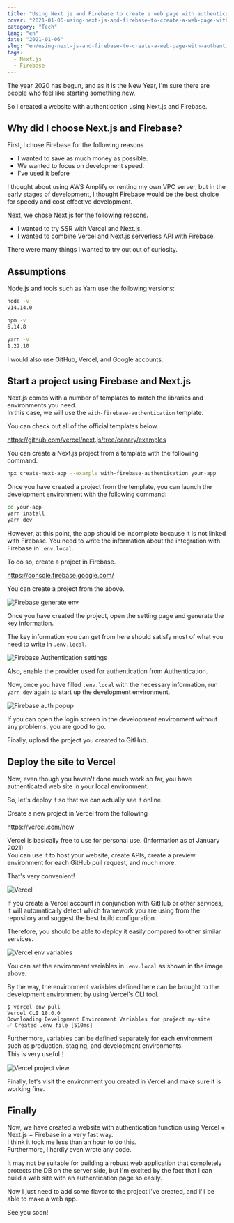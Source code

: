 ```yaml
---
title: "Using Next.js and Firebase to create a web page with authentication at the speed of light"
cover: "2021-01-06-using-next-js-and-firebase-to-create-a-web-page-with-authentication-function/header.png"
category: "Tech"
lang: "en"
date: "2021-01-06"
slug: "en/using-next-js-and-firebase-to-create-a-web-page-with-authentication-function"
tags:
  - Next.js
  - Firebase
---
```


The year 2020 has begun, and as it is the New Year, I'm sure there are people who feel like starting something new.

So I created a website with authentication using Next.js and Firebase.

## Why did I choose Next.js and Firebase?

First, I chose Firebase for the following reasons

- I wanted to save as much money as possible.
- We wanted to focus on development speed.
- I've used it before

I thought about using AWS Amplify or renting my own VPC server, but in the early stages of development, I thought Firebase would be the best choice for speedy and cost effective development.

Next, we chose Next.js for the following reasons.

- I wanted to try SSR with Vercel and Next.js.
- I wanted to combine Vercel and Next.js serverless API with Firebase.

There were many things I wanted to try out out of curiosity.

## Assumptions

Node.js and tools such as Yarn use the following versions:

```bash
node -v
v14.14.0

npm -v
6.14.8

yarn -v
1.22.10
```

I would also use GitHub, Vercel, and Google accounts.

## Start a project using Firebase and Next.js

Next.js comes with a number of templates to match the libraries and environments you need.  
In this case, we will use the `with-firebase-authentication` template.

You can check out all of the official templates below.

https://github.com/vercel/next.js/tree/canary/examples

You can create a Next.js project from a template with the following command.

```bash
npx create-next-app --example with-firebase-authentication your-app
```

Once you have created a project from the template, you can launch the development environment with the following command:

```bash
cd your-app
yarn install
yarn dev
```

However, at this point, the app should be incomplete because it is not linked with Firebase.
You need to write the information about the integration with Firebase in `.env.local`.

To do so, create a project in Firebase.

https://console.firebase.google.com/

You can create a project from the above.

![Firebase generate env](Firebase-generate-env.png)

Once you have created the project, open the setting page and generate the key information.

The key information you can get from here should satisfy most of what you need to write in `.env.local`.

![Firebase Authentication settings](Firebase-Authentication-settings.png)

Also, enable the provider used for authentication from Authentication.

Now, once you have filled `.env.local` with the necessary information, run `yarn dev` again to start up the development environment.

![Firebase auth popup](Firebase-auth-popup.png)

If you can open the login screen in the development environment without any problems, you are good to go.

Finally, upload the project you created to GitHub.

## Deploy the site to Vercel

Now, even though you haven't done much work so far, you have authenticated web site in your local environment.

So, let's deploy it so that we can actually see it online.

Create a new project in Vercel from the following

https://vercel.com/new

Vercel is basically free to use for personal use. (Information as of January 2021)  
You can use it to host your website, create APIs, create a preview environment for each GitHub pull request, and much more.

That's very convenient!

![Vercel](Vercel-new.png)

If you create a Vercel account in conjunction with GitHub or other services, it will automatically detect which framework you are using from the repository and suggest the best build configuration.

Therefore, you should be able to deploy it easily compared to other similar services.

![Vercel env variables](Vercel-env-variables.png)

You can set the environment variables in `.env.local` as shown in the image above.

By the way, the environment variables defined here can be brought to the development environment by using Vercel's CLI tool.

```
$ vercel env pull
Vercel CLI 18.0.0
Downloading Development Environment Variables for project my-site
✅ Created .env file [510ms]
```

Furthermore, variables can be defined separately for each environment such as production, staging, and development environments.  
This is very useful！

![Vercel project view](Vercel-project-view.png)

Finally, let's visit the environment you created in Vercel and make sure it is working fine.

## Finally

Now, we have created a website with authentication function using Vercel + Next.js + Firebase in a very fast way.  
I think it took me less than an hour to do this.  
Furthermore, I hardly even wrote any code.

It may not be suitable for building a robust web application that completely protects the DB on the server side, but I'm excited by the fact that I can build a web site with an authentication page so easily.

Now I just need to add some flavor to the project I've created, and I'll be able to make a web app.

See you soon!
